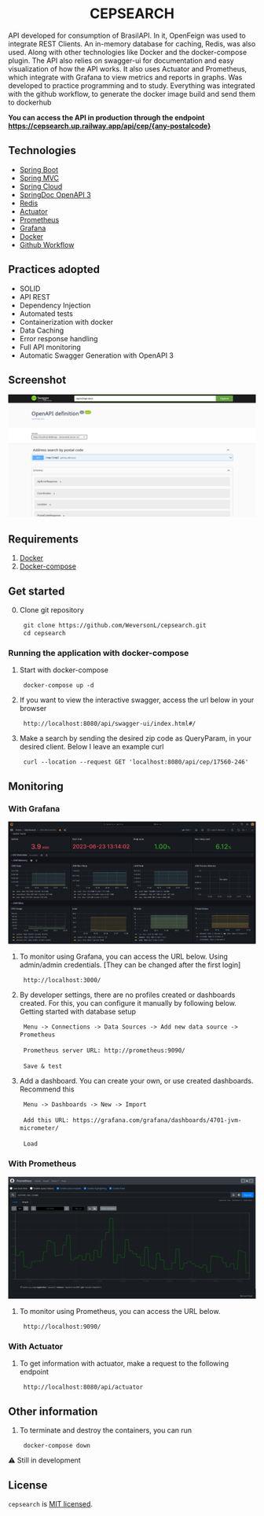 <h1 align="center">
   CEPSEARCH 
</h1>

API developed for consumption of BrasilAPI. In it, OpenFeign was used to integrate REST Clients. An in-memory database
for caching, Redis, was also used. Along with other technologies like Docker and the docker-compose plugin. The API also
relies on swagger-ui for documentation and easy visualization of how the API works. It also uses Actuator and
Prometheus, which integrate with Grafana to view metrics and reports in graphs. Was
developed to practice programming and to study. Everything was integrated with the github workflow, to generate the
docker image build and send them to dockerhub

**You can access the API in production through the endpoint**
**https://cepsearch.up.railway.app/api/cep/{any-postalcode}**

## Technologies

- [Spring Boot](https://spring.io/projects/spring-boot)
- [Spring MVC](https://docs.spring.io/spring-framework/reference/web/webmvc.html)
- [Spring Cloud](https://spring.io/projects/spring-cloud)
- [SpringDoc OpenAPI 3](https://springdoc.org/)
- [Redis](https://redis.io/docs/about/)
- [Actuator](https://spring.io/guides/gs/actuator-service/)
- [Prometheus](https://prometheus.io/docs/prometheus/latest/getting_started/)
- [Grafana](https://grafana.com/docs/grafana/latest/)
- [Docker](https://docs.docker.com/get-started/)
- [Github Workflow](https://docs.github.com/en/actions/using-workflows)

## Practices adopted

- SOLID
- API REST
- Dependency Injection
- Automated tests
- Containerization with docker
- Data Caching
- Error response handling
- Full API monitoring
- Automatic Swagger Generation with OpenAPI 3

## Screenshot

![swagger_screenshot](assets/swagger-ui.png)

## Requirements

1. [Docker](https://docs.docker.com/engine/install/)
2. [Docker-compose](https://docs.docker.com/compose/)

## Get started

0. Clone git repository

        git clone https://github.com/WeversonL/cepsearch.git
        cd cepsearch

### Running the application with docker-compose

1. Start with docker-compose

        docker-compose up -d

2. If you want to view the interactive swagger, access the url below in your browser

        http://localhost:8080/api/swagger-ui/index.html#/

3. Make a search by sending the desired zip code as QueryParam, in your desired client. Below I leave an example curl

        curl --location --request GET 'localhost:8080/api/cep/17560-246'

## Monitoring

### With Grafana

![graphana_screenshot](assets/grafana-dashboard.png)

1. To monitor using Grafana, you can access the URL below. Using admin/admin
   credentials. [They can be changed after the first login]

        http://localhost:3000/

2. By developer settings, there are no profiles created or dashboards created. For this, you can configure it manually
   by following below. Getting started with database setup

        Menu -> Connections -> Data Sources -> Add new data source -> Prometheus

        Prometheus server URL: http://prometheus:9090/

        Save & test

3. Add a dashboard. You can create your own, or use created dashboards. Recommend this

        Menu -> Dashboards -> New -> Import

        Add this URL: https://grafana.com/grafana/dashboards/4701-jvm-micrometer/

        Load

### With Prometheus

![prometheus_screenshot](assets/prometheus.png)

1. To monitor using Prometheus, you can access the URL below.

        http://localhost:9090/

### With Actuator

1. To get information with actuator, make a request to the following endpoint

        http://localhost:8080/api/actuator

## Other information

1. To terminate and destroy the containers, you can run

        docker-compose down

⚠️ Still in development

## License

`cepsearch` is [MIT licensed](LICENSE).